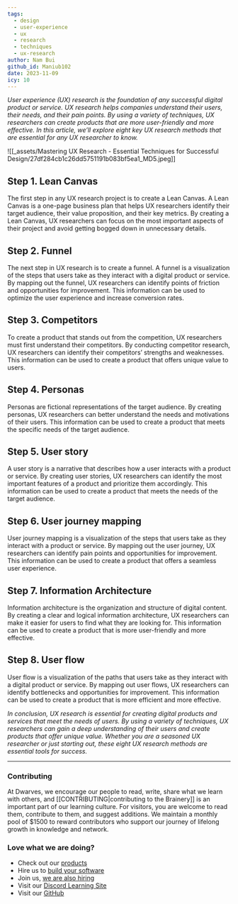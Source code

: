 ```yaml
---
tags:
  - design
  - user-experience
  - ux
  - research
  - techniques
  - ux-research
author: Nam Bui
github_id: Maniub102
date: 2023-11-09
icy: 10
---
```


_User experience (UX) research is the foundation of any successful digital product or service. UX research helps companies understand their users, their needs, and their pain points. By using a variety of techniques, UX researchers can create products that are more user-friendly and more effective. In this article, we’ll explore eight key UX research methods that are essential for any UX researcher to know._

![[_assets/Mastering UX Research - Essential Techniques for Successful Design/27df284cb1c26dd5751191b083bf5ea1_MD5.jpeg]]

## **Step 1. Lean Canvas**

The first step in any UX research project is to create a Lean Canvas. A Lean Canvas is a one-page business plan that helps UX researchers identify their target audience, their value proposition, and their key metrics. By creating a Lean Canvas, UX researchers can focus on the most important aspects of their project and avoid getting bogged down in unnecessary details.

## **Step 2. Funnel**

The next step in UX research is to create a funnel. A funnel is a visualization of the steps that users take as they interact with a digital product or service. By mapping out the funnel, UX researchers can identify points of friction and opportunities for improvement. This information can be used to optimize the user experience and increase conversion rates.

## **Step 3. Competitors**

To create a product that stands out from the competition, UX researchers must first understand their competitors. By conducting competitor research, UX researchers can identify their competitors’ strengths and weaknesses. This information can be used to create a product that offers unique value to users.

## **Step 4. Personas**

Personas are fictional representations of the target audience. By creating personas, UX researchers can better understand the needs and motivations of their users. This information can be used to create a product that meets the specific needs of the target audience.

## **Step 5. User story**

A user story is a narrative that describes how a user interacts with a product or service. By creating user stories, UX researchers can identify the most important features of a product and prioritize them accordingly. This information can be used to create a product that meets the needs of the target audience.

## **Step 6. User journey mapping**

User journey mapping is a visualization of the steps that users take as they interact with a product or service. By mapping out the user journey, UX researchers can identify pain points and opportunities for improvement. This information can be used to create a product that offers a seamless user experience.

## **Step 7. Information Architecture**

Information architecture is the organization and structure of digital content. By creating a clear and logical information architecture, UX researchers can make it easier for users to find what they are looking for. This information can be used to create a product that is more user-friendly and more effective.

## **Step 8. User flow**

User flow is a visualization of the paths that users take as they interact with a digital product or service. By mapping out user flows, UX researchers can identify bottlenecks and opportunities for improvement. This information can be used to create a product that is more efficient and more effective.

_In conclusion, UX research is essential for creating digital products and services that meet the needs of users. By using a variety of techniques, UX researchers can gain a deep understanding of their users and create products that offer unique value. Whether you are a seasoned UX researcher or just starting out, these eight UX research methods are essential tools for success._

---
<!-- cta -->
### Contributing

At Dwarves, we encourage our people to read, write, share what we learn with others, and [[CONTRIBUTING|contributing to the Brainery]] is an important part of our learning culture. For visitors, you are welcome to read them, contribute to them, and suggest additions. We maintain a monthly pool of $1500 to reward contributors who support our journey of lifelong growth in knowledge and network.

### Love what we are doing?

- Check out our [products](https://superbits.co)
- Hire us to [build your software](https://d.foundation)
- Join us, [we are also hiring](https://github.com/dwarvesf/WeAreHiring)
- Visit our [Discord Learning Site](https://discord.gg/dzNBpNTVEZ)
- Visit our [GitHub](https://github.com/dwarvesf)